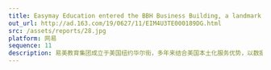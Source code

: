 ```yaml
---
title: Easymay Education entered the BBH Business Building, a landmark building on Wall Street
out_url: http://ad.163.com/19/0627/11/EIM4U3TE000189DG.html
src: /assets/reports/28.jpg
platform: 网易
sequence: 11
description: 易美教育集团成立于美国纽约华尔街，多年来结合美国本土化服务优势，以数据为驱动，构建精细化一体化的服务体系，致力于打造集国际教育咨询、房地产信息咨询、海外置业与财富管理为一体的多维度垂直领域服务商。
---
```

